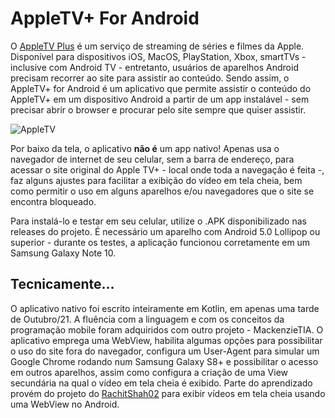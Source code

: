 # AppleTV+ For Android

O [AppleTV Plus](https://www.apple.com/apple-tv-plus/) é um serviço de streaming de séries e filmes da Apple. Disponível para dispositivos iOS, MacOS, PlayStation, Xbox, smartTVs - inclusive com Android TV - entretanto, usuários de aparelhos Android precisam recorrer ao site para assistir ao conteúdo. Sendo assim, o AppleTV+ for Android é um aplicativo que permite assistir o conteúdo do AppleTV+ em um dispositivo Android a partir de um app instalável - sem precisar abrir o browser e procurar pelo site sempre que quiser assistir. 

![AppleTV](https://i.imgur.com/sONaPHw.jpg)

Por baixo da tela, o aplicativo __não é__ um app nativo! Apenas usa o navegador de internet de seu celular, sem a barra de endereço, para acessar o site original do Apple TV+ - local onde toda a navegação é feita -, faz alguns ajustes para facilitar a exibição do vídeo em tela cheia, bem como permitir o uso em alguns aparelhos e/ou navegadores que o site se encontra bloqueado.

Para instalá-lo e testar em seu celular, utilize o .APK disponibilizado nas releases do projeto. É necessário um aparelho com Android 5.0 Lollipop ou superior - durante os testes, a aplicação funcionou corretamente em um Samsung Galaxy Note 10.


## Tecnicamente…

O aplicativo nativo foi escrito inteiramente em Kotlin, em apenas uma tarde de Outubro/21. A fluência com a linguagem e com os conceitos da programação mobile foram adquiridos com outro projeto - MackenzieTIA. O aplicativo emprega uma WebView, habilita algumas opções para possibilitar o uso do site fora do navegador, configura um User-Agent para simular um Google Chrome rodando num Samsung Galaxy S8+ e possibilitar o acesso em outros aparelhos, assim como configura a criação de uma View secundária na qual o vídeo em tela cheia é exibido. Parte do aprendizado provém do projeto do [RachitShah02](https://github.com/RachitShah02/Webview-Video-Fullscreen) para exibir vídeos em tela cheia usando uma WebView no Android.
